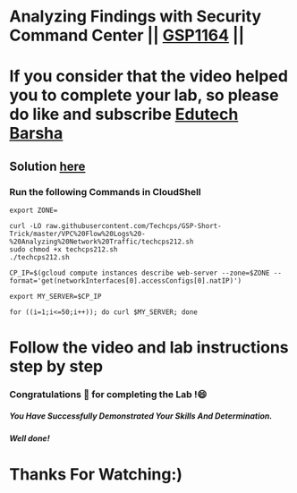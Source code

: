 # Analyzing Findings with Security Command Center || [GSP1164](https://www.cloudskillsboost.google/focuses/71931?parent=catalog) ||

# If you consider that the video helped you to complete your lab, so please do like and subscribe [Edutech Barsha](https://www.youtube.com/@edutechbarsha)
## Solution [here](https://youtu.be/2MtpsN8tRvo)

### Run the following Commands in CloudShell

```
export ZONE=
```
```
curl -LO raw.githubusercontent.com/Techcps/GSP-Short-Trick/master/VPC%20Flow%20Logs%20-%20Analyzing%20Network%20Traffic/techcps212.sh
sudo chmod +x techcps212.sh
./techcps212.sh
```
```
CP_IP=$(gcloud compute instances describe web-server --zone=$ZONE --format='get(networkInterfaces[0].accessConfigs[0].natIP)')

export MY_SERVER=$CP_IP

for ((i=1;i<=50;i++)); do curl $MY_SERVER; done
```
# Follow the video and lab instructions step by step


### Congratulations 🎉 for completing the Lab !😄

##### *You Have Successfully Demonstrated Your Skills And Determination.*

#### *Well done!*

# Thanks For Watching:)

